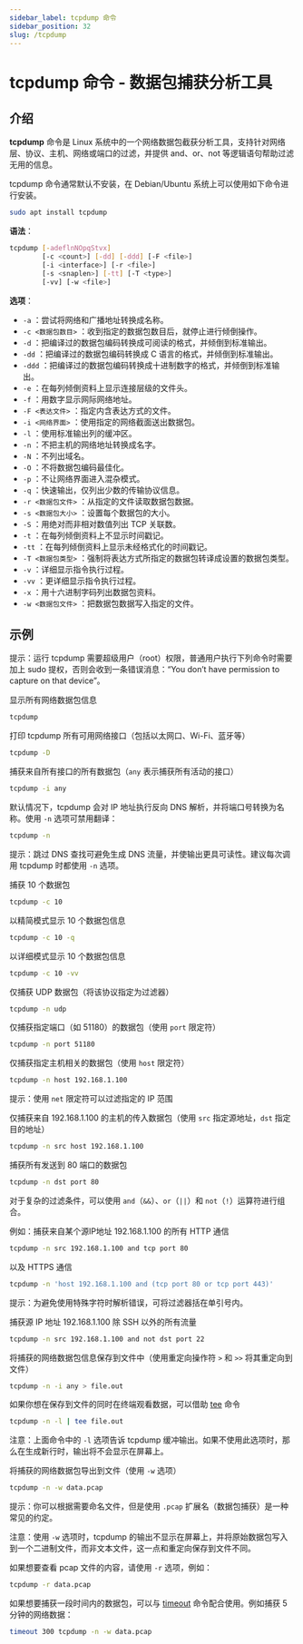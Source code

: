 ```yaml
---
sidebar_label: tcpdump 命令
sidebar_position: 32
slug: /tcpdump
---
```


# tcpdump 命令 - 数据包捕获分析工具



## 介绍

**tcpdump** 命令是 Linux 系统中的一个网络数据包截获分析工具，支持针对网络层、协议、主机、网络或端口的过滤，并提供 and、or、not 等逻辑语句帮助过滤无用的信息。

tcpdump 命令通常默认不安装，在 Debian/Ubuntu 系统上可以使用如下命令进行安装。

```bash
sudo apt install tcpdump
```

**语法**：

```bash
tcpdump [-adeflnNOpqStvx]
        [-c <count>] [-dd] [-ddd] [-F <file>]
        [-i <interface>] [-r <file>]
        [-s <snaplen>] [-tt] [-T <type>]
        [-vv] [-w <file>]
```

**选项**：

- `-a` ：尝试将网络和广播地址转换成名称。
- `-c <数据包数目>` ：收到指定的数据包数目后，就停止进行倾倒操作。
- `-d` ：把编译过的数据包编码转换成可阅读的格式，并倾倒到标准输出。
- `-dd` ：把编译过的数据包编码转换成 C 语言的格式，并倾倒到标准输出。
- `-ddd` ：把编译过的数据包编码转换成十进制数字的格式，并倾倒到标准输出。
- `-e` ：在每列倾倒资料上显示连接层级的文件头。
- `-f` ：用数字显示网际网络地址。
- `-F <表达文件>` ：指定内含表达方式的文件。
- `-i <网络界面>` ：使用指定的网络截面送出数据包。
- `-l` ：使用标准输出列的缓冲区。
- `-n` ：不把主机的网络地址转换成名字。
- `-N` ：不列出域名。
- `-O` ：不将数据包编码最佳化。
- `-p` ：不让网络界面进入混杂模式。
- `-q` ：快速输出，仅列出少数的传输协议信息。
- `-r <数据包文件>` ：从指定的文件读取数据包数据。
- `-s <数据包大小>` ：设置每个数据包的大小。
- `-S` ：用绝对而非相对数值列出 TCP 关联数。
- `-t` ：在每列倾倒资料上不显示时间戳记。
- `-tt` ：在每列倾倒资料上显示未经格式化的时间戳记。
- `-T <数据包类型>` ：强制将表达方式所指定的数据包转译成设置的数据包类型。
- `-v` ：详细显示指令执行过程。
- `-vv` ：更详细显示指令执行过程。
- `-x` ：用十六进制字码列出数据包资料。
- `-w <数据包文件>` ：把数据包数据写入指定的文件。



## 示例

提示：运行 tcpdump 需要超级用户（root）权限，普通用户执行下列命令时需要加上 sudo 提权，否则会收到一条错误消息：“You don’t have permission to capture on that device”。

显示所有网络数据包信息

```bash
tcpdump
```

打印 tcpdump 所有可用网络接口（包括以太网口、Wi-Fi、蓝牙等）

```bash
tcpdump -D
```

捕获来自所有接口的所有数据包（`any` 表示捕获所有活动的接口）

```bash
tcpdump -i any
```

默认情况下，tcpdump 会对 IP 地址执行反向 DNS 解析，并将端口号转换为名称。使用 `-n` 选项可禁用翻译：

```bash
tcpdump -n
```

提示：跳过 DNS 查找可避免生成 DNS 流量，并使输出更具可读性。建议每次调用 tcpdump 时都使用 `-n` 选项。

捕获 10 个数据包

```bash
tcpdump -c 10
```

以精简模式显示 10 个数据包信息

```bash
tcpdump -c 10 -q
```

以详细模式显示 10 个数据包信息

```bash
tcpdump -c 10 -vv
```

仅捕获 UDP 数据包（将该协议指定为过滤器）

```bash
tcpdump -n udp
```

仅捕获指定端口（如 51180）的数据包（使用 `port` 限定符）

```bash
tcpdump -n port 51180
```

仅捕获指定主机相关的数据包（使用 `host` 限定符）

```bash
tcpdump -n host 192.168.1.100
```

提示：使用 `net` 限定符可以过滤指定的 IP 范围

仅捕获来自 192.168.1.100 的主机的传入数据包（使用 `src` 指定源地址，`dst` 指定目的地址）

```bash
tcpdump -n src host 192.168.1.100
```

捕获所有发送到 80 端口的数据包

```bash
tcpdump -n dst port 80
```

对于复杂的过滤条件，可以使用 `and`（`&&`）、`or`（`||`）和 `not`（`!`）运算符进行组合。

例如：捕获来自某个源IP地址 192.168.1.100 的所有 HTTP 通信

```bash
tcpdump -n src 192.168.1.100 and tcp port 80
```

以及 HTTPS 通信

```bash
tcpdump -n 'host 192.168.1.100 and (tcp port 80 or tcp port 443)'
```

提示：为避免使用特殊字符时解析错误，可将过滤器括在单引号内。

捕获源 IP 地址 192.168.1.100 除 SSH 以外的所有流量

```bash
tcpdump -n src 192.168.1.100 and not dst port 22
```

将捕获的网络数据包信息保存到文件中（使用重定向操作符 `>` 和 `>>` 将其重定向到文件）

```bash
tcpdump -n -i any > file.out
```

如果你想在保存到文件的同时在终端观看数据，可以借助 [tee](/linux-command/tee) 命令

```bash
tcpdump -n -l | tee file.out
```

注意：上面命令中的 `-l` 选项告诉 tcpdump 缓冲输出。如果不使用此选项时，那么在生成新行时，输出将不会显示在屏幕上。

将捕获的网络数据包导出到文件（使用 `-w` 选项）

```bash
tcpdump -n -w data.pcap
```

提示：你可以根据需要命名文件，但是使用 `.pcap` 扩展名（数据包捕获）是一种常见的约定。

注意：使用 `-w` 选项时，tcpdump 的输出不显示在屏幕上，并将原始数据包写入到一个二进制文件，而非文本文件，这一点和重定向保存到文件不同。

如果想要查看 pcap 文件的内容，请使用 `-r` 选项，例如：

```bash
tcpdump -r data.pcap
```

如果想要捕获一段时间内的数据包，可以与 [timeout](/linux-command/timeout) 命令配合使用。例如捕获 5 分钟的网络数据：

```bash
timeout 300 tcpdump -n -w data.pcap
```



